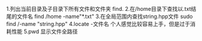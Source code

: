 1.列出当前目录及子目录下所有文件和文件夹
	find.
2.在/home目录下查找以.txt结尾的文件名
	find /home -name"*.txt"
3.在全局范围内查找string.hpp文件
	sudo find /-name "string.hpp"
4.locate -文件名 个人感觉比较容易上手，但是过于消耗性能
5.pwd 显示文件全路径